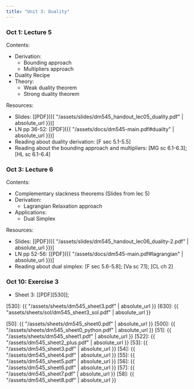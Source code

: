 ```yaml
---
title: "Unit 3: Duality" 
---
```



### Oct 1: Lecture 5


Contents:  
- Derivation: 
  - Bounding approach
  - Multipliers approach
- Duality Recipe
- Theory: 
  - Weak duality theorem
  - Strong duality theorem


Resources:
- Slides: [[PDF]({{ "/assets/slides/dm545_handout_lec05_duality.pdf" | absolute_url }})]
- LN pp 36-52: [[PDF]({{ "/assets/docs/dm545-main.pdf#duality" | absolute_url }})]
- Reading about duality derivation: [F sec 5.1-5.5]  
- Reading about the bounding approach and multipliers: [MG sc 6.1-6.3]; [HL sc 6.1-6.4] 

### Oct 3: Lecture 6

Contents:
- Complementary slackness theorems (Slides from lec 5)
- Derivation:
  - Lagrangian Relaxation approach
- Applications: 
  - Dual Simplex

Resources:
- Slides: [[PDF]({{ "/assets/slides/dm545_handout_lec06_duality-2.pdf" | absolute_url }})]
- LN pp 52-56: [[PDF]({{ "/assets/docs/dm545-main.pdf#lagrangian" | absolute_url }})]
- Reading about dual simplex: [F sec 5.6-5.8]; [Va sc 7.1]; [CL ch 2]    

### Oct 10: Exercise 3

- Sheet 3: [[PDF][530]];

[530]: {{ "/assets/sheets/dm545_sheet3.pdf" | absolute_url }}
[630]: {{ "assets/sheets/sol/dm545_sheet3_sol.pdf" | absolute_url }}
<!-- **Exercises**{: .label .label-purple } -->

<!--
: **Lab**{: .label .label-purple } [Intro to Java](#)

: [Tracing, IntLists, & Recursion](#)
  : [2.1](#)
: **HW 1 due**{: .label .label-red }
-->




[50]: {{ "/assets/sheets/dm545_sheet0.pdf" | absolute_url }}
[500]: {{ "/assets/sheets/dm545_sheet0_python.pdf" | absolute_url }}
[51]: {{ "/assets/sheets/dm545_sheet1.pdf" | absolute_url }}
[522]: {{ "/assets/dm545_sheet2_plus.pdf" | absolute_url }}
[53]: {{ "/assets/dm545_sheet3.pdf" | absolute_url }}
[54]: {{ "/assets/dm545_sheet4.pdf" | absolute_url }}
[55]: {{ "/assets/dm545_sheet5.pdf" | absolute_url }}
[56]: {{ "/assets/dm545_sheet6.pdf" | absolute_url }}
[57]: {{ "/assets/dm545_sheet7.pdf" | absolute_url }}
[58]: {{ "/assets/dm545_sheet8.pdf" | absolute_url }}